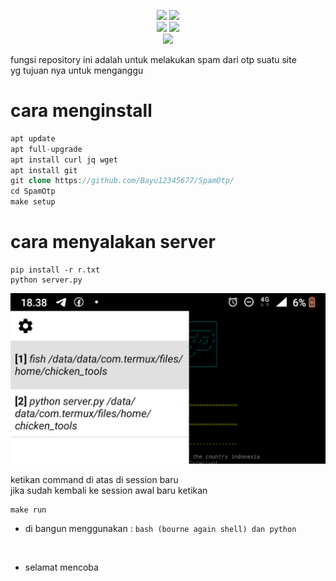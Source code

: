 <p align="center">
    <img src="https://img.shields.io/static/v1?logo=linux&label=Language&message=bash&color=yellow">
     <img src="https://img.shields.io/static/v1?logo=json&label=Author&message=Polygon&color=green"><br>
     <img src="https://img.shields.io/static/v1?logo=github&label=maintance&message=yes&color=yellow">
      <img src="https://img.shields.io/static/v1?logo=apache&label=open%20source&message=yes&color=yellow"><br>
       <img src="https://img.shields.io/static/v1?logo=java&label=made&message=indonesia&color=gray">

</p>

fungsi repository ini adalah untuk melakukan spam dari otp suatu site<br>
yg tujuan nya untuk menganggu

# cara menginstall
```php
apt update
apt full-upgrade
apt install curl jq wget
apt install git
git clone https://github.com/Bayu12345677/SpamOtp/
cd SpamOtp
make setup
```

# cara menyalakan server
```
pip install -r r.txt
python server.py
```


![](https://github.com/Bayu12345677/SpamOtp/blob/main/img/Screenshot_20220228-183807~2.png)


ketikan command di atas di session baru<br>
jika sudah kembali ke session awal baru ketikan 

```
make run
```

- di bangun menggunakan : `bash (bourne again shell) dan python`<br>
<br>

* selamat mencoba 
